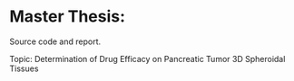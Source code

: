 # Master Thesis:
 Source code and report.
 
 Topic: Determination of Drug Efficacy on Pancreatic Tumor 3D Spheroidal Tissues
